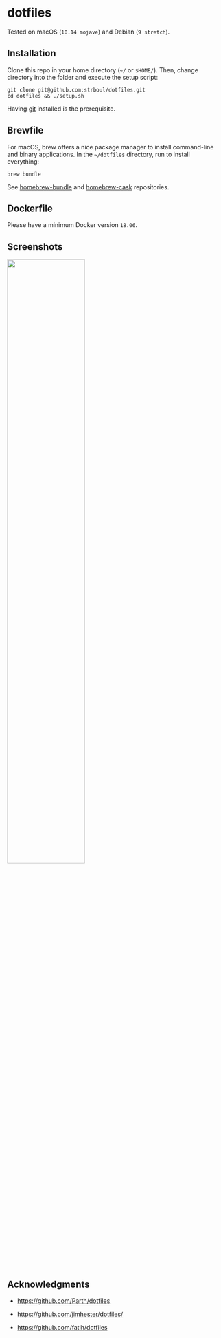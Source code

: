 
# dotfiles

Tested on macOS (`10.14 mojave`) and Debian (`9 stretch`).

## Installation

Clone this repo in your home directory (`~/` or `$HOME/`). Then, change
directory into the folder and execute the setup script:
```
git clone git@github.com:strboul/dotfiles.git
cd dotfiles && ./setup.sh
```

Having [git](https://git-scm.com/downloads) installed is the prerequisite.

## Brewfile

For macOS, brew offers a nice package manager to install command-line and binary
applications. In the `~/dotfiles` directory, run to install everything:
```
brew bundle
```

See
[homebrew-bundle](https://github.com/Homebrew/homebrew-bundle/blob/master/README.md)
and
[homebrew-cask](https://github.com/Homebrew/homebrew-cask/blob/master/USAGE.md)
repositories.

## Dockerfile

Please have a minimum Docker version `18.06`.

## Screenshots

<p style="text-align:left;"><a
href="https://storage.googleapis.com/blog-media-881/scr-dotfiles.png"><img
src="https://storage.googleapis.com/blog-media-881/scr-dotfiles.png" width="60%"
height="60%"></a></p>

## Acknowledgments

+ https://github.com/Parth/dotfiles

+ https://github.com/jimhester/dotfiles/

+ https://github.com/fatih/dotfiles

